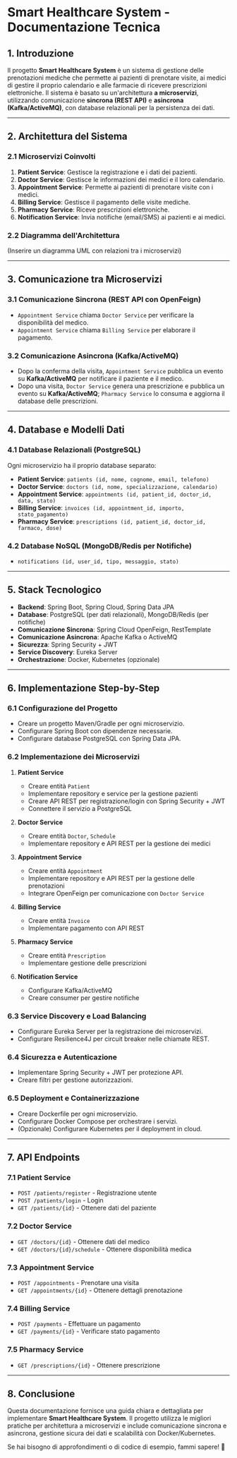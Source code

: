 # **Smart Healthcare System - Documentazione Tecnica**

## **1. Introduzione**
Il progetto **Smart Healthcare System** è un sistema di gestione delle prenotazioni mediche che permette ai pazienti di prenotare visite, ai medici di gestire il proprio calendario e alle farmacie di ricevere prescrizioni elettroniche. Il sistema è basato su un'architettura **a microservizi**, utilizzando comunicazione **sincrona (REST API)** e **asincrona (Kafka/ActiveMQ)**, con database relazionali per la persistenza dei dati.

---

## **2. Architettura del Sistema**
### **2.1 Microservizi Coinvolti**

1. **Patient Service**: Gestisce la registrazione e i dati dei pazienti.
2. **Doctor Service**: Gestisce le informazioni dei medici e il loro calendario.
3. **Appointment Service**: Permette ai pazienti di prenotare visite con i medici.
4. **Billing Service**: Gestisce il pagamento delle visite mediche.
5. **Pharmacy Service**: Riceve prescrizioni elettroniche.
6. **Notification Service**: Invia notifiche (email/SMS) ai pazienti e ai medici.

### **2.2 Diagramma dell'Architettura**
(Inserire un diagramma UML con relazioni tra i microservizi)

---

## **3. Comunicazione tra Microservizi**

### **3.1 Comunicazione Sincrona (REST API con OpenFeign)**
- `Appointment Service` chiama `Doctor Service` per verificare la disponibilità del medico.
- `Appointment Service` chiama `Billing Service` per elaborare il pagamento.

### **3.2 Comunicazione Asincrona (Kafka/ActiveMQ)**
- Dopo la conferma della visita, `Appointment Service` pubblica un evento su **Kafka/ActiveMQ** per notificare il paziente e il medico.
- Dopo una visita, `Doctor Service` genera una prescrizione e pubblica un evento su **Kafka/ActiveMQ**; `Pharmacy Service` lo consuma e aggiorna il database delle prescrizioni.

---

## **4. Database e Modelli Dati**
### **4.1 Database Relazionali (PostgreSQL)**
Ogni microservizio ha il proprio database separato:
- **Patient Service**: `patients (id, nome, cognome, email, telefono)`
- **Doctor Service**: `doctors (id, nome, specializzazione, calendario)`
- **Appointment Service**: `appointments (id, patient_id, doctor_id, data, stato)`
- **Billing Service**: `invoices (id, appointment_id, importo, stato_pagamento)`
- **Pharmacy Service**: `prescriptions (id, patient_id, doctor_id, farmaco, dose)`

### **4.2 Database NoSQL (MongoDB/Redis per Notifiche)**
- `notifications (id, user_id, tipo, messaggio, stato)`

---

## **5. Stack Tecnologico**

- **Backend**: Spring Boot, Spring Cloud, Spring Data JPA
- **Database**: PostgreSQL (per dati relazionali), MongoDB/Redis (per notifiche)
- **Comunicazione Sincrona**: Spring Cloud OpenFeign, RestTemplate
- **Comunicazione Asincrona**: Apache Kafka o ActiveMQ
- **Sicurezza**: Spring Security + JWT
- **Service Discovery**: Eureka Server
- **Orchestrazione**: Docker, Kubernetes (opzionale)

---

## **6. Implementazione Step-by-Step**

### **6.1 Configurazione del Progetto**
- Creare un progetto Maven/Gradle per ogni microservizio.
- Configurare Spring Boot con dipendenze necessarie.
- Configurare database PostgreSQL con Spring Data JPA.

### **6.2 Implementazione dei Microservizi**
1. **Patient Service**
   - Creare entità `Patient`
   - Implementare repository e service per la gestione pazienti
   - Creare API REST per registrazione/login con Spring Security + JWT
   - Connettere il servizio a PostgreSQL

2. **Doctor Service**
   - Creare entità `Doctor`, `Schedule`
   - Implementare repository e API REST per la gestione dei medici

3. **Appointment Service**
   - Creare entità `Appointment`
   - Implementare repository e API REST per la gestione delle prenotazioni
   - Integrare OpenFeign per comunicazione con `Doctor Service`

4. **Billing Service**
   - Creare entità `Invoice`
   - Implementare pagamento con API REST

5. **Pharmacy Service**
   - Creare entità `Prescription`
   - Implementare gestione delle prescrizioni

6. **Notification Service**
   - Configurare Kafka/ActiveMQ
   - Creare consumer per gestire notifiche

### **6.3 Service Discovery e Load Balancing**
- Configurare Eureka Server per la registrazione dei microservizi.
- Configurare Resilience4J per circuit breaker nelle chiamate REST.

### **6.4 Sicurezza e Autenticazione**
- Implementare Spring Security + JWT per protezione API.
- Creare filtri per gestione autorizzazioni.

### **6.5 Deployment e Containerizzazione**
- Creare Dockerfile per ogni microservizio.
- Configurare Docker Compose per orchestrare i servizi.
- (Opzionale) Configurare Kubernetes per il deployment in cloud.

---

## **7. API Endpoints**

### **7.1 Patient Service**
- `POST /patients/register` - Registrazione utente
- `POST /patients/login` - Login
- `GET /patients/{id}` - Ottenere dati del paziente

### **7.2 Doctor Service**
- `GET /doctors/{id}` - Ottenere dati del medico
- `GET /doctors/{id}/schedule` - Ottenere disponibilità medica

### **7.3 Appointment Service**
- `POST /appointments` - Prenotare una visita
- `GET /appointments/{id}` - Ottenere dettagli prenotazione

### **7.4 Billing Service**
- `POST /payments` - Effettuare un pagamento
- `GET /payments/{id}` - Verificare stato pagamento

### **7.5 Pharmacy Service**
- `GET /prescriptions/{id}` - Ottenere prescrizione

---

## **8. Conclusione**

Questa documentazione fornisce una guida chiara e dettagliata per implementare **Smart Healthcare System**. Il progetto utilizza le migliori pratiche per architettura a microservizi e include comunicazione sincrona e asincrona, gestione sicura dei dati e scalabilità con Docker/Kubernetes.

Se hai bisogno di approfondimenti o di codice di esempio, fammi sapere! 🚀

